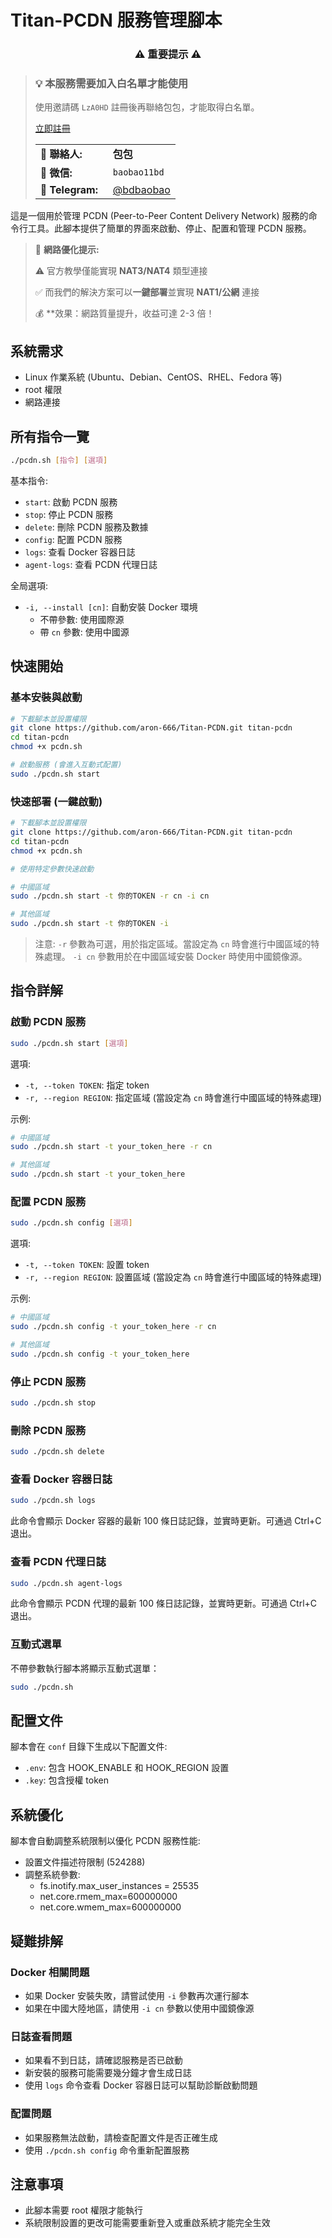 # Titan-PCDN 服務管理腳本

<div align="center">
  
### ⚠️ **重要提示** ⚠️

</div>

> ### 💡 **本服務需要加入白名單才能使用**
> 
> 使用邀請碼 <code>LzA0HD</code> 註冊後再聯絡包包，才能取得白名單。
> 
> [立即註冊](https://test4.titannet.io/Invitelogin?code=LzA0HD)
> 
> <table>
> <tr>
> <td width="100"><b>👤 聯絡人:</b></td>
> <td><b>包包</b></td>
> </tr>
> <tr>
> <td><b>💬 微信:</b></td>
> <td><code>baobao11bd</code></td>
> </tr>
> <tr>
> <td><b>📱 Telegram:</b></td>
> <td><a href="https://t.me/bdbaobao">@bdbaobao</a></td>
> </tr>
> </table>

這是一個用於管理 PCDN (Peer-to-Peer Content Delivery Network) 服務的命令行工具。此腳本提供了簡單的界面來啟動、停止、配置和管理 PCDN 服務。

> 🚀 **網路優化提示:** 
> 
> ⚠️ 官方教學僅能實現 **NAT3/NAT4** 類型連接
> 
> ✅ 而我們的解決方案可以**一鍵部署**並實現 **NAT1/公網** 連接
> 
> 💰 **效果：網路質量提升，收益可達 2-3 倍！

## 系統需求

- Linux 作業系統 (Ubuntu、Debian、CentOS、RHEL、Fedora 等)
- root 權限
- 網路連接

## 所有指令一覽

```bash
./pcdn.sh [指令] [選項]
```

基本指令:
- `start`: 啟動 PCDN 服務
- `stop`: 停止 PCDN 服務
- `delete`: 刪除 PCDN 服務及數據
- `config`: 配置 PCDN 服務
- `logs`: 查看 Docker 容器日誌
- `agent-logs`: 查看 PCDN 代理日誌

全局選項:
- `-i, --install [cn]`: 自動安裝 Docker 環境
  - 不帶參數: 使用國際源
  - 帶 `cn` 參數: 使用中國源

## 快速開始

### 基本安裝與啟動

```bash
# 下載腳本並設置權限
git clone https://github.com/aron-666/Titan-PCDN.git titan-pcdn
cd titan-pcdn
chmod +x pcdn.sh

# 啟動服務 (會進入互動式配置)
sudo ./pcdn.sh start
```

### 快速部署 (一鍵啟動)

```bash
# 下載腳本並設置權限
git clone https://github.com/aron-666/Titan-PCDN.git titan-pcdn
cd titan-pcdn
chmod +x pcdn.sh

# 使用特定參數快速啟動

# 中國區域
sudo ./pcdn.sh start -t 你的TOKEN -r cn -i cn

# 其他區域
sudo ./pcdn.sh start -t 你的TOKEN -i
```
> 注意: `-r` 參數為可選，用於指定區域。當設定為 `cn` 時會進行中國區域的特殊處理。
> `-i cn` 參數用於在中國區域安裝 Docker 時使用中國鏡像源。



## 指令詳解

### 啟動 PCDN 服務

```bash
sudo ./pcdn.sh start [選項]
```

選項:
- `-t, --token TOKEN`: 指定 token
- `-r, --region REGION`: 指定區域 (當設定為 `cn` 時會進行中國區域的特殊處理)

示例:
```bash
# 中國區域
sudo ./pcdn.sh start -t your_token_here -r cn

# 其他區域
sudo ./pcdn.sh start -t your_token_here
```

### 配置 PCDN 服務

```bash
sudo ./pcdn.sh config [選項]
```

選項:
- `-t, --token TOKEN`: 設置 token
- `-r, --region REGION`: 設置區域 (當設定為 `cn` 時會進行中國區域的特殊處理)

示例:
```bash
# 中國區域
sudo ./pcdn.sh config -t your_token_here -r cn

# 其他區域
sudo ./pcdn.sh config -t your_token_here
```

### 停止 PCDN 服務

```bash
sudo ./pcdn.sh stop
```

### 刪除 PCDN 服務

```bash
sudo ./pcdn.sh delete
```

### 查看 Docker 容器日誌

```bash
sudo ./pcdn.sh logs
```
此命令會顯示 Docker 容器的最新 100 條日誌記錄，並實時更新。可通過 Ctrl+C 退出。

### 查看 PCDN 代理日誌

```bash
sudo ./pcdn.sh agent-logs
```
此命令會顯示 PCDN 代理的最新 100 條日誌記錄，並實時更新。可通過 Ctrl+C 退出。

### 互動式選單

不帶參數執行腳本將顯示互動式選單：

```bash
sudo ./pcdn.sh
```

## 配置文件

腳本會在 `conf` 目錄下生成以下配置文件:

- `.env`: 包含 HOOK_ENABLE 和 HOOK_REGION 設置
- `.key`: 包含授權 token

## 系統優化

腳本會自動調整系統限制以優化 PCDN 服務性能:

- 設置文件描述符限制 (524288)
- 調整系統參數:
  - fs.inotify.max_user_instances = 25535
  - net.core.rmem_max=600000000
  - net.core.wmem_max=600000000

## 疑難排解

### Docker 相關問題

- 如果 Docker 安裝失敗，請嘗試使用 `-i` 參數再次運行腳本
- 如果在中國大陸地區，請使用 `-i cn` 參數以使用中國鏡像源

### 日誌查看問題

- 如果看不到日誌，請確認服務是否已啟動
- 新安裝的服務可能需要幾分鐘才會生成日誌
- 使用 `logs` 命令查看 Docker 容器日誌可以幫助診斷啟動問題

### 配置問題

- 如果服務無法啟動，請檢查配置文件是否正確生成
- 使用 `./pcdn.sh config` 命令重新配置服務

## 注意事項

- 此腳本需要 root 權限才能執行
- 系統限制設置的更改可能需要重新登入或重啟系統才能完全生效
